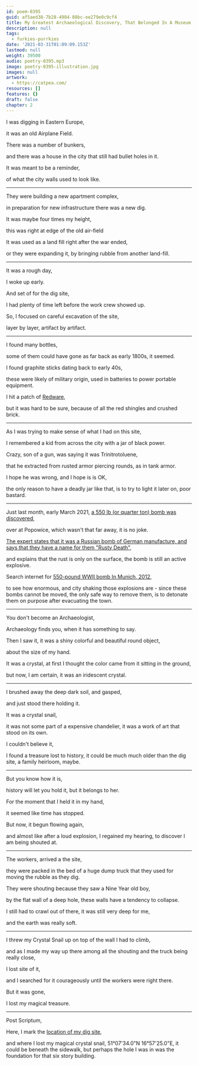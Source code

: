 ```yaml
---
id: poem-0395
guid: af5aed38-7b28-4984-88bc-ee279e0c9cf4
title: My Greatest Archaeological Discovery, That Belonged In A Museum!
description: null
tags:
  - furkies-purrkies
date: '2021-03-31T01:09:09.153Z'
lastmod: null
weight: 39500
audio: poetry-0395.mp3
image: poetry-0395-illustration.jpg
images: null
artwork:
  - https://catpea.com/
resources: []
features: {}
draft: false
chapter: 2
---
```


I was digging in Eastern Europe,

it was an old Airplane Field.

There was a number of bunkers,

and there was a house in the city that still had bullet holes in it.

It was meant to be a reminder,

of what the city walls used to look like.

---

They were building a new apartment complex,

in preparation for new infrastructure there was a new dig.

It was maybe four times my height,

this was right at edge of the old air-field

It was used as a land fill right after the war ended,

or they were expanding it, by bringing rubble from another land-fill.

---

It was a rough day,

I woke up early.

And set of for the dig site,

I had plenty of time left before the work crew showed up.

So, I focused on careful excavation of the site,

layer by layer, artifact by artifact.

---

I found many bottles,

some of them could have gone as far back as early 1800s, it seemed.

I found graphite sticks dating back to early 40s,

these were likely of military origin, used in batteries to power portable equipment.

I hit a patch of [Redware](https://en.wikipedia.org/wiki/Redware),

but it was hard to be sure, because of all the red shingles and crushed brick.

---

As I was trying to make sense of what I had on this site,

I remembered a kid from across the city with a jar of black power.

Crazy, son of a gun, was saying it was Trinitrotoluene,

that he extracted from rusted armor piercing rounds, as in tank armor.

I hope he was wrong, and I hope is is OK,

the only reason to have a deadly jar like that, is to try to light it later on, poor bastard.

---

Just last month, early March 2021, [a 550 lb (or quarter ton) bomb was discovered](https://www.polishnews.co.uk/wroclaw-250-kg-bomb-detonated-at-the-training-ground-recording/),

over at Popowice, which wasn't that far away, it is no joke.

[The expert states that it was a Russian bomb of German manufacture, and says that they have a name for them "Rusty Death"](https://www.youtube.com/watch?v=ipVhWXVU_ts),

and explains that the rust is only on the surface, the bomb is still an active explosive.

Search internet for [550-pound WWII bomb In Munich, 2012](https://www.youtube.com/watch?v=PwVAuokrHrI),

to see how enormous, and city shaking those explosions are - since these bombs cannot be moved, the only safe way to remove them, is to detonate them on purpose after evacuating the town.

---

You don't become an Archaeologist,

Archaeology finds you, when it has something to say.

Then I saw it, it was a shiny colorful and beautiful round object,

about the size of my hand.

It was a crystal, at first I thought the color came from it sitting in the ground,

but now, I am certain, it was an iridescent crystal.

---

I brushed away the deep dark soil, and gasped,

and just stood there holding it.

It was a crystal snail,

it was not some part of a expensive chandelier, it was a work of art that stood on its own.

I couldn't believe it,

I found a treasure lost to history, it could be much much older than the dig site, a family heirloom, maybe.

---

But you know how it is,

history will let you hold it, but it belongs to her.

For the moment that I held it in my hand,

it seemed like time has stopped.

But now, it begun flowing again,

and almost like after a loud explosion, I regained my hearing, to discover I am being shouted at.

---

The workers, arrived a the site,

they were packed in the bed of a huge dump truck that they used for moving the rubble as they dig.

They were shouting because they saw a Nine Year old boy,

by the flat wall of a deep hole, these walls have a tendency to collapse.

I still had to crawl out of there, it was still very deep for me,

and the earth was really soft.

---

I threw my Crystal Snail up on top of the wall I had to climb,

and as I made my way up there among all the shouting and the truck being really close,

I lost site of it,

and I searched for it courageously until the workers were right there.

But it was gone,

I lost my magical treasure.

---

Post Scriptum,

Here, I mark the [location of my dig site](https://www.google.com/maps/place/51%C2%B007'34.0%22N+16%C2%B057'25.0%22E/@51.12611,16.9564088,177m/data=!3m2!1e3!4b1!4m14!1m7!3m6!1s0x470fea782aa2b505:0xf1a0f3fd873694e3!2sTa%C5%84skiego+17,+54-129+Wroc%C5%82aw,+Poland!3b1!8m2!3d51.125645!4d16.9578668!3m5!1s0x0:0x0!7e2!8m2!3d51.1261095!4d16.956956),

and where I lost my magical crystal snail, 51°07'34.0"N 16°57'25.0"E, it could be beneath the sidewalk, but perhaps the hole I was in was the foundation for that six story building.
